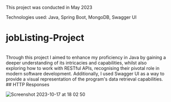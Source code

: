 This project was conducted in May 2023

Technologies used: Java, Spring Boot, MongoDB, Swagger UI
# jobListing-Project
<br>
Through this project I aimed to enhance my proficiency in Java by gaining a deeper understanding of its intricacies and capabilities, whilst also exploring how to work with RESTful APIs, recognising their pivotal role in modern software development. Additionally, I used Swagger UI as a way to provide a visual representation of the program's data retrieval capabilities.
## HTTP Responses

![Screenshot 2023-10-17 at 18 02 50](https://github.com/borancek/jobListing-Project/assets/77752760/fbfe619f-2f35-4604-8849-50f418a7c0e8)


